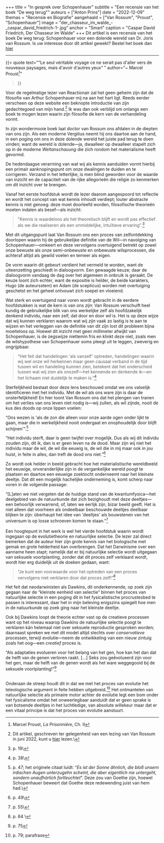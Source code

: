 +++
title = "In gesprek over Schopenhauer"
subtitle = "Een recensie van het boek \"De weg terug\""
auteurs = ["Anton Prins"]
date = "2022-12-09"
themas = "Recensie en Biografie"
aangehaald = ["Van Rossum", "Proust", "Schopenhauer"]
image = "der_chasseur_im_walde_-_caspar_david_friedrich-1-.jpg"
anchor = "Smart"
caption = "Caspar David Friedrich, Der Chasseur im Walde"
+++
Dit artikel is een recensie van het boek De weg terug: Schopenhauer voor een dolende wereld van Dr. Joris van Rossum. Is uw interesse door dit artikel gewekt? Bestel het boek dan [hier]([https://deblauwetijger.com/​product/joris-van-rossum-de-​weg-terug-schopenhauer-voor-​een-dolende-wereld/](https://deblauwetijger.com/product/joris-van-rossum-de-weg-terug-schopenhauer-voor-een-dolende-wereld/))

- - -

{{< quote
	text="“Le seul véritable voyage ce ne serait pas d'aller vers de nouveaux paysages, mais d'avoir d'autres yeux“  "
	author="~ Marcel Proust[^1]"
>}}

Voor de regelmatige lezer van Reactionair zal het geen geheim zijn dat de filosofie van Arthur Schopenhauer mij na aan het hart ligt. Reeds eerder verscheen op deze website een beknopte introductie van zijn gedachtegoed van mijn hand.[^2] Ik was dan ook verblijd om onlangs een boek te mogen lezen waarin zijn filosofie de kern van de verhandeling vormt.

In zijn wondermooie boek laat doctor van Rossum ons afdalen in de diepten van ons zijn. Als een moderne Vergilius neemt hij ons daartoe aan de hand, in een poging om ons in deze dolende wereld het juiste pad terug te doen vinden; want de wereld is dolende—ja, dwaalleer op dwaalleer stapelt zich op in de moderne *Weltanschauung* die zich rondom het materialisme heeft gevormd.

De hedendaagse verarming van wat wij als kennis aanduiden vormt hierbij een primair aanknopingspunt om onze dwalingen te duiden en te corrigeren. Verzand in het letterlijke, is men blind geworden voor de waarde van inzicht en de capaciteit van de rijke allegorieën die religie zo kenmerken om dit inzicht over te brengen.

Vanaf het eerste hoofdstuk wordt de lezer daarom aangespoord tot reflectie en wordt het concept van wat kennis inhoudt verdiept; louter abstracte kennis is niet genoeg: deze moet doorleefd worden, filosofische theorieën moeten indalen als besef—als inzicht: 

> "Kennis is waardeloos als het theoretisch blijft en wordt pas effectief als we die realiseren als een onmiddelijke, intuïtieve ervaring".[^3]

Met dit uitgangspunt laat Van Rossum ons een proces van zelfontdekking doorlopen waarin hij de gebruikelijke definitie van de Wil—in navolging van Schopenhauer—omkeert en deze vervolgens overtuigend betrekt op zowel onze bewuste als onze semi-onbewuste en onbewuste wilsprocessen, die achteraf altijd als gewild voelen en temeer als eigen. 

De vorm waarin dit gebeurt verdient het vermeld te worden, want de uiteenzetting geschiedt in dialoogvorm. Een gewaagde keuze; daar de dialoogvorm vandaag de dag over het algemeen in onbruik is geraakt. De keuze loont zich echter, want de expositie is helder, de beide karakters, Hugo (de auteursstem) en Adam (de scepticus) worden met overtuiging geschetst en het geheel ontvouwt zich soepel en vloeiend.

Wat sterk en overtuigend naar voren wordt gebracht in de eerdere hoofdstukken is wat de kern is van ons *zijn*: Van Rossum verschuift heel kundig de gebruikelijke blik van ons werkelijke zelf als hoofdzakelijk denkend individu, naar een zelf, dat door en door *wil* is. Het is op deze wijze dat wij kunnen verklaren waarom wat wij *zijn* vaak zo lastig is te aan te wijzen en het verleggen van de definitie van dit zijn lost dit probleem bijna moeiteloos op. Hoewel dit inzicht met geen millimeter afwijkt van Schopenhauer, is de zegswijze niettemin fris en klinkt deze niet, zoals men de wilshypothese van Schopenhauer soms pleegt uit te leggen, zweverig en ongrijpbaar.

> “Het feit dat handelingen 'als vanzelf' optreden, handelingen waarin wij wel onze wil herkennen maar geen causaal verband in de tijd tussen wil en handeling kunnen zien, betekent dat het onderscheid tussen wat wij zien als onszelf—het kennende en denkende ik—en het lichaam niet duidelijk te maken is.”[^4]

Sterfelijkheid bestaat door deze lens beschouwd omdat we ons valselijk identificeren met het individu. Met de wil als ons ware zijn is daar de onsterfelijkheid! En hier toont Van Rossum ons dat het plengen van tranen om het verlies van ons leven niet nodig is—wij zullen, als wil zijnde, nooit de kus des doods op onze lippen voelen:

“Ons wezen is 'als de zon die alleen voor onze aarde ogen onder lijkt te gaan, maar die in werkelijkheid nooit ondergaat en onophoudelijk door blijft schijnen'”.[^5]

“Het individu sterft, daar is geen twijfel over mogelijk. Dus als wij dit individu zouden zijn, dit ik, dan is er geen leven na de dood. Maar zijn wij niet het individu maar de wil, de wil die eeuwig is, de wil die in mij maar ook in jou huist, in feite in alles, dan treft de dood ons niet.”[^6]

Zo wordt ook helder in beeld gebracht hoe het materialistische wereldbeeld het eeuwige, onveranderlijke zijn in de vergankelijke wereld poogt te plaatsen en daartoe een eeuwige zoektocht onderneemt naar het kleinste deeltje. Dat dit een mogelijk hachelijke onderneming is, komt scherp naar voren in de volgende passage:

“\[L]aten we niet vergeten dat de huidige stand van de kwantumfysica—het deelgebied van de natuurkunde dat zich bezighoudt met deze deeltjes—een behoorlijk verwarrend, of, laten we eerlijk zijn, bizar beeld geeft. Het is niet alleen dat voorheen als ondeelbaar beschouwde deeltjes deelbaar blijken te zijn: überhaupt het idee van 'deeltjes' als bouwstenen van het universum is op losse schroeven komen te staan.”[^7]\
\
Een hoogtepunt in het werk is wel het vierde hoofdstuk waarin wordt ingegaan op de evolutietheorie en natuurlijke selectie. De lezer zal direct bemerken dat de auteur hier zijn grote kennis van het biologische met gemak en grote helderheid kan overbrengen. Dat het Darwinisme over een aanname heen stapt; namelijk dat er bij natuurlijke selectie wordt uitgegaan van seksuele voortplanting, zonder dat dit proces zelf verklaard wordt, wordt hier erg duidelijk uit de doeken gedaan, want:

> “Je kunt een voorwaarde voor het optreden van een proces vervolgens niet verklaren door dat proces zelf!”[^8]

Het feit dat neodarwinisten als Dawkins, dit onderkennende, op zoek zijn gegaan naar de “kleinste eenheid van selectie” binnen het proces van natuurlijke selectie in een poging dit in het fysicalistische procrustesbed te passen is interessant, daar het in mijn beleving enigszins spiegelt hoe men in de natuurkunde op zoek ging naar het kleinste deeltje.

Ook bij Dawkins loopt de theorie echter vast op de creatieve processen want op het niveau waarop Dawkins de natuurlijke selectie poogt te verklaren kán helemaal niet over seksuele reproductie gesproken worden; daarnaast spreken we met dit model altijd slechts over *conservatieve* processen, terwijl evolutie—neem de ontwikkeling van een nieuw zintuig zoals het oog—een *creatief* proces is.

“Als adaptaties evolueren voor het belang van het gen, hoe kan het dan dat de helft van de genen verloren raakt. \[...] Seks zou geëvolueerd zijn voor het gen, maar de helft van de genen wordt als het ware weggegooid bij de seksuele voortplanting!”[^9]

\
Onderaan de streep houdt dit in dat we met het proces van evolutie het teleologische argument in feite hebben uitgebreid.[^10] Het ontmantelen van natuurlijke selectie als primaire motor achter de evolutie legt een bom onder het fysicalisme omdat het onweerlegbaar aanduidt dat er geen sprake is van botsende deeltjes in het luchtledige, van absolute willekeur maar dat er een vitaal principe is dat het proces van evolutie aanstuurt.  



[^1]: Marcel Proust, *La Prisonnière*, Ch. II

[^2]: Dit artikel, geschreven ter gelegenheid van een lezing van Van Rossum in juni 2022, kunt u [hier](*[https://reactionair.nl/​artikelen/de-willende-wereld/](https://reactionair.nl/artikelen/de-willende-wereld/)*) lezen.\
[^3]: p. 19\
[^4]: p. 38\
[^5]: p. 47; het originele citaat luidt: “*Es ist der Sonne ähnlich, die bloß unsern irdischen Augen unterzugehn scheint, die aber eigentlich nie untergeht, sondern unaufhörlich fortleuchtet*”. Deze zou van Goethe zijn, hoewel Schopenhauer beweert dat Goethe deze redewending juist van hem had.\
[^6]: p. 49\
[^7]: p. 55\
[^8]: p. 64 \
[^9]: p. 75

[^10]: p. 79; parafrase